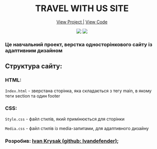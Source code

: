 <h1 align="center">TRAVEL WITH US SITE</h1>

<div align="center">
    <a href="">View Project |</a>
    <a href="">View Code</a>
</div>

<p align="center">
<img src="https://img.shields.io/badge/HTML-orange?style=for-the-badge&logo=html&logoColor=orange">
<img src="https://img.shields.io/badge/css-blue?style=for-the-badge&logo=css&logoColor=blue">
</p>

### **Це навчальний проект, верстка односторінкового сайту із адаптивним дизайном**

## Структура сайту:

### HTML:

`Index.html` - зверстана сторінка, яка складається з тегу main, в якому теги section та один footer 

### CSS:

`Style.css` - файл стилів, який примінюється для сторінки

`Media.css` - файл стилів із media-запитами, для адаптивного дизайну

### Розробив: [Ivan Krysak (github: Ivandefender)](https://github.com/Ivandefender);
